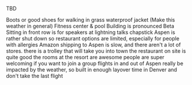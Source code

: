 TBD

Boots or good shoes for walking in grass 
waterproof jacket (Make this weather in general)
Fitness center & pool
Building is pronounced Beta
Sitting in front row is for speakers at lightning talks
chapstick 
Aspen is rather shut down so restaurant options are limited, especially for people with allergies 
Amazon shipping to Aspen is slow, and there aren't a lot of stores. 
there is a trolley that will take you into town 
the restaurant on site is quite good 
the rooms at the resort are awesome 
people are super welcoming if you want to join a group
flights in and out of Aspen really be impacted by the weather, so built in enough layover time in Denver and don't take the last flight

